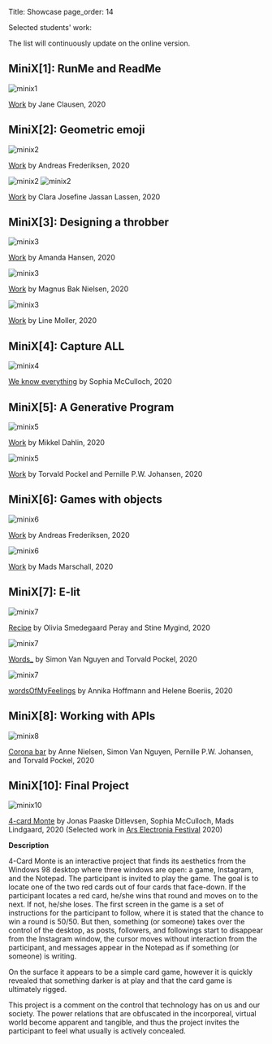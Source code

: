 Title: Showcase
page_order: 14

Selected students' work:

The list will continuously update on the online version.

## MiniX[1]: RunMe and ReadMe

![minix1](showcase_img/Clausen2020_1.png)

[Work](https://gitlab.com/JaneCl/ap-2020/-/blob/master/public/MiniEx1/READMEMiniX1.md) by Jane Clausen, 2020

## MiniX[2]: Geometric emoji

![minix2](showcase_img/Frederiksen2020_2.png)

[Work](https://gitlab.com/Adeve_/ap2020/-/tree/master/public/MiniEx_2) by Andreas Frederiksen, 2020

![minix2](showcase_img/Lassen2020_2a.png)
![minix2](showcase_img/Lassen2020_2b.png)

[Work](https://gitlab.com/clara.j.lassen/ap-2020/-/blob/master/public/Mini%20Exercises/miniEx2/Readme%20miniEx2.md) by Clara Josefine Jassan Lassen, 2020

## MiniX[3]: Designing a throbber

![minix3](showcase_img/Hansen2020_3.png)

[Work](https://gitlab.com/amanda.hansen1404/ap2020/-/tree/master/public/MiniX3) by Amanda Hansen, 2020

![minix3](showcase_img/Bake2020_3.png)

[Work](https://magnusbak.gitlab.io/ap2020/MiniX3/) by Magnus Bak Nielsen, 2020

![minix3](showcase_img/Moller2020_3.png)

[Work](https://gitlab.com/linesdmoller/ap2020/-/tree/master/public/MiniX5) by Line Moller, 2020

## MiniX[4]: Capture ALL

![minix4](showcase_img/McCulloch2020_4.png)

[We know everything](https://gitlab.com/SophiaMcCulloch/ap2020/-/tree/master/public%2FMiniex4) by Sophia McCulloch, 2020

## MiniX[5]: A Generative Program

![minix5](showcase_img/Dahlin2020_5.png)

[Work](https://gitlab.com/mikkeldahlin/ap-2020/-/tree/master/public/Projects/MiniEX7) by Mikkel Dahlin, 2020

![minix5](showcase_img/Pockel2020_5.png)

[Work](https://gitlab.com/pernwn/ap2020/-/tree/master/public/MX7) by Torvald Pockel and Pernille P.W. Johansen, 2020

## MiniX[6]: Games with objects

![minix6](showcase_img/Frederiksen2020_6.png)

[Work](https://gitlab.com/Adeve_/ap2020/-/tree/master/public/MiniEx_6) by Andreas Frederiksen, 2020

![minix6](showcase_img/Marschall2020_6.png)

[Work](https://gitlab.com/M.Marschall/ap2020/-/tree/master/public/AllMiniEx/MiniEX6) by Mads Marschall, 2020

## MiniX[7]: E-lit

![minix7](showcase_img/Peray2020_7.png)

[Recipe](https://gitlab.com/OliviaSP/ap2020/-/blob/master/public/MiniEx8/README_MiniEx8.md) by Olivia Smedegaard Peray and Stine Mygind, 2020

![minix7](showcase_img/Nguyen2020_7.png)

[Words_](https://gitlab.com/SimonVanNguyen/aestetic-programming-2020/-/tree/master/public/miniEx8) by Simon Van Nguyen and Torvald Pockel, 2020

![minix7](showcase_img/Hoffmann2020_7.png)

[wordsOfMyFeelings](https://gitlab.com/annika.nh1/ap-2020/-/tree/master/public/MiniEx8) by Annika Hoffmann and Helene Boeriis, 2020

## MiniX[8]: Working with APIs

![minix8](showcase_img/Nguyen2020_8.png)

[Corona bar](https://gitlab.com/pernwn/ap2020/-/tree/master/public/MX9) by Anne Nielsen, Simon Van Nguyen, Pernille P.W. Johansen, and Torvald Pockel, 2020

## MiniX[10]: Final Project

![minix10](showcase_img/Ditlevsen2020_10.png)

[4-card Monte](https://sophiamcculloch.gitlab.io/ap2020/Eksamen/) by Jonas Paaske Ditlevsen, Sophia McCulloch, Mads Lindgaard, 2020 (Selected work in [Ars Electronia Festival](https://ausstellungen.ufg.at/wildstate/project/card-monte/) 2020)

**Description**

4-Card Monte is an interactive project that finds its aesthetics from the Windows 98 desktop where three windows are open: a game, Instagram, and the Notepad. The participant is invited to play the game. The goal is to locate one of the two red cards out of four cards that face-down. If the participant locates a red card, he/she wins that round and moves on to the next. If not, he/she loses. The first screen in the game is a set of instructions for the participant to follow, where it is stated that the chance to win a round is 50/50. But then, something (or someone) takes over the control of the desktop, as posts, followers, and followings start to disappear from the Instagram window, the cursor moves without interaction from the participant, and messages appear in the Notepad as if something (or someone) is writing.

On the surface it appears to be a simple card game, however it is quickly revealed that something darker is at play and that the card game is ultimately rigged.

This project is a comment on the control that technology has on us and our society. The power relations that are obfuscated in the incorporeal, virtual world become apparent and tangible, and thus the project invites the participant to feel what usually is actively concealed.
